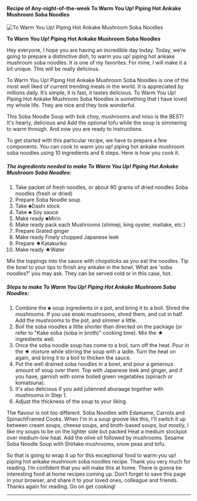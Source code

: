             

#### Recipe of Any-night-of-the-week To Warm You Up! Piping Hot Ankake Mushroom Soba Noodles

![To Warm You Up! Piping Hot Ankake Mushroom Soba Noodles](https://img-global.cpcdn.com/recipes/5023466957832192/751x532cq70/to-warm-you-up-piping-hot-ankake-mushroom-soba-noodles-recipe-main-photo.jpg)

**To Warm You Up! Piping Hot Ankake Mushroom Soba Noodles**

Hey everyone, I hope you are having an incredible day today. Today, we’re going to prepare a distinctive dish, to warm you up! piping hot ankake mushroom soba noodles. It is one of my favorites. For mine, I will make it a bit unique. This will be really delicious.

To Warm You Up! Piping Hot Ankake Mushroom Soba Noodles is one of the most well liked of current trending meals in the world. It is appreciated by millions daily. It’s simple, it is fast, it tastes delicious. To Warm You Up! Piping Hot Ankake Mushroom Soba Noodles is something that I have loved my whole life. They are nice and they look wonderful.

This Soba Noodle Soup with bok choy, mushrooms and miso is the BEST! It's hearty, delicious and Add the optional tofu while the soup is simmering to warm through. And now you are ready to Instructions.

To get started with this particular recipe, we have to prepare a few components. You can cook to warm you up! piping hot ankake mushroom soba noodles using 10 ingredients and 6 steps. Here is how you cook it.

##### The ingredients needed to make To Warm You Up! Piping Hot Ankake Mushroom Soba Noodles:

1.  Take packet of fresh noodles, or about 80 grams of dried noodles Soba noodles (fresh or dried)
2.  Prepare Soba Noodle soup
3.  Take ♣Dashi stock
4.  Take ♣ Soy sauce
5.  Make ready ♣Mirin
6.  Make ready pack each Mushrooms (shimeji, king oyster, maitake, etc.)
7.  Prepare Grated ginger
8.  Make ready Finely chopped Japanese leek
9.  Prepare ★Katakuriko
10.  Make ready ★Water

Mix the toppings into the sauce with chopsticks as you eat the noodles. Tip the bowl to your lips to finish any ankake in the bowl. What are 'soba noodles?' you may ask. They can be served cold or in this case, hot.

##### Steps to make To Warm You Up! Piping Hot Ankake Mushroom Soba Noodles:

1.  Combine the ♣ soup ingredients in a pot, and bring it to a boil. Shred the mushrooms. If you use enoki mushrooms, shred them, and cut in half. Add the mushrooms to the pot, and simmer a little.
2.  Boil the soba noodles a little shorter than directed on the package (or refer to "Kake soba (soba in broth)" cooking time). Mix the ★ ingredients well.
3.  Once the soba noodle soup has come to a boil, turn off the heat. Pour in the ★ mixture while stirring the soup with a ladle. Turn the heat on again, and bring it to a boil to thicken the sauce.
4.  Put the well drained soba noodles in a bowl, and pour a generous amount of soup over them. Top with Japanese leek and ginger, and if you have, garnish with some boiled green vegetables (spinach or komatsuna).
5.  It's also delicious if you add julienned aburaage together with mushrooms in Step 1.
6.  Adjust the thickness of the soup to your liking.

The flavour is not too different. Soba Noodles with Edamame, Carrots and SpinachFramed Cooks. When I'm in a soup groove like this, I'll switch it up between cream soups, cheese soups, and broth-based soups, but mostly, I like my soups to be on the lighter side but packed Heat a medium stockpot over medium-low heat. Add the olive oil followed by mushrooms. Sesame Soba Noodle Soup with Shiitake mushrooms, snow peas and tofu.

So that is going to wrap it up for this exceptional food to warm you up! piping hot ankake mushroom soba noodles recipe. Thank you very much for reading. I’m confident that you will make this at home. There is gonna be interesting food at home recipes coming up. Don’t forget to save this page in your browser, and share it to your loved ones, colleague and friends. Thanks again for reading. Go on get cooking!

* * *
